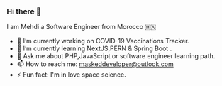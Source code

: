 ### Hi there 👋
I am Mehdi a Software Engineer from Morocco 🇲🇦

- 🔭 I’m currently working on COVID-19 Vaccinations Tracker.
- 🌱 I’m currently learning NextJS,PERN & Spring Boot .
- 💬 Ask me about PHP,JavaScript or software engineer learning path.
- 📫 How to reach me: maskeddeveloper@outlook.com
- ⚡ Fun fact: I'm in love space science.
